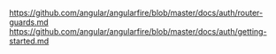https://github.com/angular/angularfire/blob/master/docs/auth/router-guards.md
https://github.com/angular/angularfire/blob/master/docs/auth/getting-started.md
